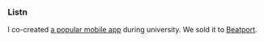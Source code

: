 ### Listn

I co-created [a popular mobile app](https://listn.co/) during university. We sold it to [Beatport](https://www.beatport.com/).
